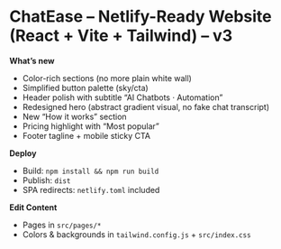 # ChatEase – Netlify-Ready Website (React + Vite + Tailwind) – v3

**What’s new**
- Color-rich sections (no more plain white wall)
- Simplified button palette (sky/cta)
- Header polish with subtitle “AI Chatbots · Automation”
- Redesigned hero (abstract gradient visual, no fake chat transcript)
- New “How it works” section
- Pricing highlight with “Most popular”
- Footer tagline + mobile sticky CTA

**Deploy**
- Build: `npm install && npm run build`
- Publish: `dist`
- SPA redirects: `netlify.toml` included

**Edit Content**
- Pages in `src/pages/*`
- Colors & backgrounds in `tailwind.config.js` + `src/index.css`